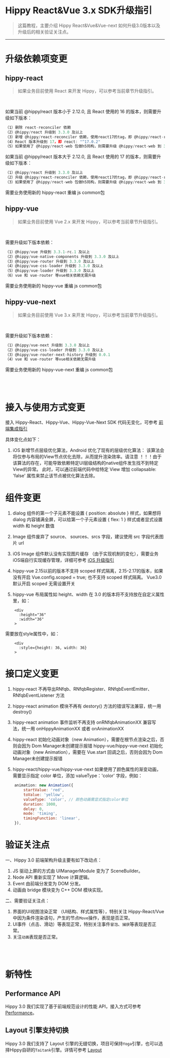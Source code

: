 # Hippy React&Vue 3.x SDK升级指引

> 这篇教程，主要介绍 Hippy React&Vue&Vue-next 如何升级3.0版本以及升级后的相关验证关注点。

---

# 升级依赖项变更

## hippy-react

>如果业务目前使用 React 来开发 Hippy，可以参考当前章节升级指引。
</br>

如果当前 @hippy/react 版本小于 2.12.0, 且 React 使用的 16 的版本，则需要升级如下版本：

``` javascript
（1）删除 react-reconciler 依赖
（2）@hippy/react 升级到 3.3.0 及以上
（3）新增 @hippy/react-reconciler 依赖，使用react17的tag，即 @hippy/react-reconciler: "react17"
（4）React 版本升级到 17，即 react: "^17.0.2"
（5）如果使用了 @hippy/react-web 包做h5同构，则需要升级 @hippy/react-web 到 3.3.0 及以上
```

如果当前 @hippy/react 版本大于 2.12.0, 且 React 使用的 17 的版本，则需要升级如下版本：

``` javascript
（1）@hippy/react 升级到 3.3.0 及以上
（2）升级 @hippy/react-reconciler 依赖，使用react17的tag，即 @hippy/react-reconciler: "react17"
（3）如果使用了 @hippy/react-web 包做h5同构，则需要升级 @hippy/react-web 到 3.3.0 及以上
```

需要业务使用新的 hippy-react 重编 js common包

## hippy-vue

>如果业务目前使用 Vue 2.x 来开发 Hippy，可以参考当前章节升级指引。
</br>

需要升级如下版本依赖：

``` javascript
（1）@hippy/vue 升级到 3.3.1-rc.1 及以上
（2）@hippy/vue-native-components 升级到 3.3.0 及以上
（3）@hippy/vue-router 升级到 3.3.0 及以上
（4）@hippy/vue-css-loader 升级到 3.3.0 及以上
（5）@hippy/vue-loader 升级到 3.3.0 及以上
（6）vue 和 vue-router 等vue相关依赖无需升级
```

需要业务使用新的 hippy-vue 重编 js common包

## hippy-vue-next

>如果业务目前使用 Vue 3.x 来开发 Hippy，可以参考当前章节升级指引。
</br>

需要升级如下版本依赖：

``` javascript
（1）@hippy/vue-next 升级到 3.3.0 及以上
（2）@hippy/vue-css-loader 升级到 3.3.0 及以上
（3）@hippy/vue-router-next-history 升级到 0.0.1
（4）vue 和 vue-router 等vue相关依赖无需升级
```

需要业务使用新的 hippy-vue-next 重编 js common包

</br>
</br>

# 接入与使用方式变更

接入 Hippy-React、Hippy-Vue、Hippy-Vue-Next SDK 代码无变化，可参考 [前端集成指引](development/react-vue-3.0-integration-guidelines.md)

具体变化点如下：

1. iOS 新增节点层级优化算法，Android 优化了现有的层级优化算法：
该算法会将仅参与布局的View节点优化去除，从而提升渲染效率。请注意 ！！！由于该算法的存在，可能导致依赖特定UI层级结构的native组件发生找不到特定View的异常。
此时，可以通过前端代码中给特定 View 增加 collapsable: 'false' 属性来禁止该节点被优化算法去除。


# 组件变更

1. dialog 组件的第一个子元素不能设置  { position: absolute } 样式，如果想将 dialog 内容铺满全屏，可以给第一个子元素设置 { flex: 1 } 样式或者显式设置 width 和 height 数值

2. Image 组件废弃了 source、 sources、srcs 字段，建议使用 src 字段代表图片 url

3. iOS Image 组件默认没有实现图片缓存 （由于实现机制的变化），需要业务 iOS端自行实现缓存管理，详细可参考 [iOS 升级指引](development/ios-3.0-upgrade-guidelines.md)

4. hippy-vue 2.15以前的版本不支持 scoped 样式隔离，2.15-2.17的版本，如果没有开启 Vue.config.scoped = true; 也不支持 scoped 样式隔离。
Vue3.0 默认开启 scoped 无需设置开关

5. hippy-vue 布局属性如 height、width 在 3.0 的版本将不支持放在自定义属性里，如：
```
    <div
      :height="36"
      :width="36"
    >
```
需要放在style属性中，如：
```
    <div
      :style={height: 36, width: 36}
    >
```

# 接口定义变更

1. hippy-react 不再导出RNfqb、RNfqbRegister、RNfqbEventEmitter、RNfqbEventListener 方法

2. hippy-react animation 模块不再有 destory() 方法的错误写法兼容，统一用 destroy()

3. hippy-react animation 事件监听不再支持 onRNfqbAnimationXX  兼容写法，统一用 onHippyAnimationXX 或者 onAnimationXX

4. hippy-react 初始化动画对象（new Animation），需要在根节点渲染之后，否则会因为 Dom Manager未创建提示报错
   hippy-vue/hippy-vue-next 初始化动画对象（new Animation），需要在 Vue.start 回调之后，否则会因为 Dom Manager未创建提示报错

5. hippy-react/hippy-vue/hippy-vue-next 如果使用了颜色属性的渐变动画，需要显示指定 color 单位，添加 valueType：'color' 字段，例如：

``` javascript
    animation: new Animation({
        startValue: 'red',
        toValue: 'yellow',
        valueType: 'color', // 颜色动画需显式指定color单位
        duration: 1000,
        delay: 0,
        mode: 'timing',
        timingFunction: 'linear',
    }),
```


# 验证关注点

一、Hippy 3.0 前端架构升级主要有如下改动点：
</br>

1. JS 驱动上屏的方式由 UIManagerModule 变为了 SceneBuilder。
2. Node API 重新实现了 Move 计算逻辑。
3. Event 由前端分发变为 DOM 分发。
4. 动画由 bridge 模块变为 C++ DOM 模块实现。

二、需要验证关注点：
</br>

1. 界面的UI视图渲染正常 （UI结构、样式属性等），特别关注 Hippy-React/Vue 中因为条件渲染语句，产生的节点`Move`操作，表现是否正常。
2. UI事件（点击、滑动）等表现正常，特别关注事件`冒泡`、`捕获`等表现是否正常。
3. 关注`动画`表现是否正常。

</br>
</br>

# 新特性

## Performance API

Hippy 3.0 我们实现了基于前端规范设计的性能 API，接入方式可参考 [Performance](feature/feature3.0/performance.md)。

## Layout 引擎支持切换

Hippy 3.0 我们支持了 Layout 引擎的无缝切换，项目可保持`Yoga`引擎，也可以选择Hippy自研的`Taitank`引擎。详情可参考 [Layout](feature/feature3.0/layout.md)
